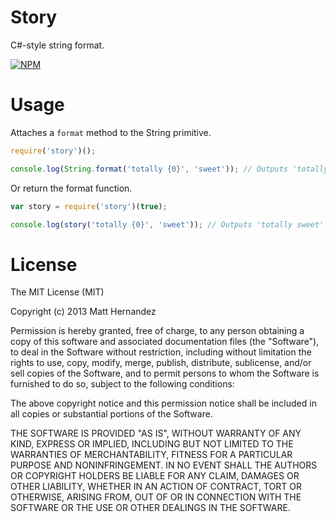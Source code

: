 Story
======

C#-style string format.

[![NPM](https://nodei.co/npm/story.png)](https://nodei.co/npm/story/)

# Usage

Attaches a `format` method to the String primitive.

```js
require('story')();

console.log(String.format('totally {0}', 'sweet')); // Outputs 'totally sweet'
```

Or return the format function.

```js
var story = require('story')(true);

console.log(story('totally {0}', 'sweet')); // Outputs 'totally sweet'
```

# License

The MIT License (MIT)

Copyright (c) 2013 Matt Hernandez

Permission is hereby granted, free of charge, to any person obtaining a copy of
this software and associated documentation files (the "Software"), to deal in
the Software without restriction, including without limitation the rights to
use, copy, modify, merge, publish, distribute, sublicense, and/or sell copies of
the Software, and to permit persons to whom the Software is furnished to do so,
subject to the following conditions:

The above copyright notice and this permission notice shall be included in all
copies or substantial portions of the Software.

THE SOFTWARE IS PROVIDED "AS IS", WITHOUT WARRANTY OF ANY KIND, EXPRESS OR
IMPLIED, INCLUDING BUT NOT LIMITED TO THE WARRANTIES OF MERCHANTABILITY, FITNESS
FOR A PARTICULAR PURPOSE AND NONINFRINGEMENT. IN NO EVENT SHALL THE AUTHORS OR
COPYRIGHT HOLDERS BE LIABLE FOR ANY CLAIM, DAMAGES OR OTHER LIABILITY, WHETHER
IN AN ACTION OF CONTRACT, TORT OR OTHERWISE, ARISING FROM, OUT OF OR IN
CONNECTION WITH THE SOFTWARE OR THE USE OR OTHER DEALINGS IN THE SOFTWARE.

